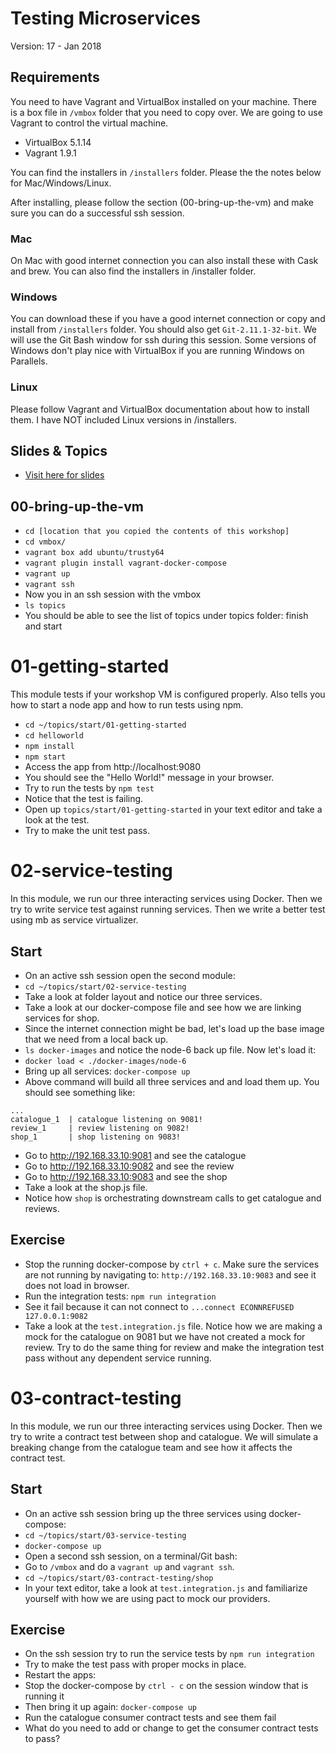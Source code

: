 Testing Microservices
=====================

Version: 17 - Jan 2018

Requirements
------------
You need to have Vagrant and VirtualBox installed on your machine. There is a box
file in `/vmbox` folder that you need to copy over. We are going to
use Vagrant to control the virtual machine.

* VirtualBox 5.1.14
* Vagrant 1.9.1

You can find the installers in `/installers` folder. Please the the
notes below for Mac/Windows/Linux.

After installing, please follow the section (00-bring-up-the-vm) and make sure you can do a successful ssh session.

### Mac
On Mac with good internet connection you can also install these with
Cask and brew. You can also find the installers in /installer folder.

### Windows
You can download these if you have a good internet connection or copy and install from `/installers` folder.
You should also get `Git-2.11.1-32-bit`. We will use the Git Bash window for ssh during this session.
Some versions of Windows don't play nice with VirtualBox if you are running Windows on Parallels.

### Linux
Please follow Vagrant and VirtualBox documentation about how to install
them. I have NOT included Linux versions in /installers.

Slides & Topics
---------------
* [Visit here for slides](https://goo.gl/pJSFKz)

00-bring-up-the-vm
------------------

* `cd [location that you copied the contents of this workshop]`
* `cd vmbox/`
* `vagrant box add ubuntu/trusty64`
* `vagrant plugin install vagrant-docker-compose`
* `vagrant up`
* `vagrant ssh`
* Now you in an ssh session with the vmbox
* `ls topics`
* You should be able to see the list of topics under topics folder:
  finish and start


01-getting-started
==================

This module tests if your workshop VM is configured properly. Also tells
you how to start a node app and how to run tests using npm.

* `cd ~/topics/start/01-getting-started`
* `cd helloworld`
* `npm install`
* `npm start`
* Access the app from http://localhost:9080
* You should see the "Hello World!" message in your browser.
* Try to run the tests by `npm test`
* Notice that the test is failing.
* Open up `topics/start/01-getting-started` in your text editor and take
  a look at the test.
* Try to make the unit test pass.

02-service-testing
==================

In this module, we run our three interacting services using Docker. Then
we try to write service test against running services. Then we write a
better test using mb as service virtualizer.

Start
-----

* On an active ssh session open the second module:
* `cd ~/topics/start/02-service-testing`
* Take a look at folder layout and notice our three services.
* Take a look at our docker-compose file and see how we are linking
  services for shop.
* Since the internet connection might be bad, let's load up the base
  image that we need from a local back up.
* `ls docker-images` and notice the node-6 back up file. Now let's load it:
* `docker load < ./docker-images/node-6`
* Bring up all services: `docker-compose up`
* Above command will build all three services and and load them up. You
  should see something like:

```
...
catalogue_1  | catalogue listening on 9081!
review_1     | review listening on 9082!
shop_1       | shop listening on 9083!
```

* Go to http://192.168.33.10:9081 and see the catalogue
* Go to http://192.168.33.10:9082 and see the review
* Go to http://192.168.33.10:9083 and see the shop
* Take a look at the shop.js file.
* Notice how `shop` is orchestrating downstream calls to get catalogue and reviews.


Exercise
--------
* Stop the running docker-compose by `ctrl + c`. Make sure the services
  are not running by navigating to: `http://192.168.33.10:9083` and see
it does not load in browser.
* Run the integration tests: `npm run integration`
* See it fail because it can not connect to `...connect ECONNREFUSED 127.0.0.1:9082`
* Take a look at the `test.integration.js` file. Notice how we are
  making a mock for the catalogue on 9081 but we have not created a mock
for review. Try to do the same thing for review and make the integration
test pass without any dependent service running.


03-contract-testing
===================

In this module, we run our three interacting services using Docker. Then
we try to write a contract test between shop and catalogue. We will
simulate a breaking change from the catalogue team and see how it
affects the contract test.

Start
-----
* On an active ssh session bring up the three services using docker-compose:
* `cd ~/topics/start/03-service-testing`
* `docker-compose up`
* Open a second ssh session, on a terminal/Git bash:
* Go to `/vmbox` and do a `vagrant up` and `vagrant ssh`.
* `cd ~/topics/start/03-contract-testing/shop`
* In your text editor, take a look at `test.integration.js` and familiarize yourself with how we are using pact to mock our providers.

Exercise
--------
* On the ssh session try to run the service tests by `npm run integration`
* Try to make the test pass with proper mocks in place.
* Restart the apps:
* Stop the docker-compose by `ctrl - c` on the session window that is running it
* Then bring it up again: `docker-compose up`
* Run the catalogue consumer contract tests and see them fail
* What do you need to add or change to get the consumer contract tests to pass?
